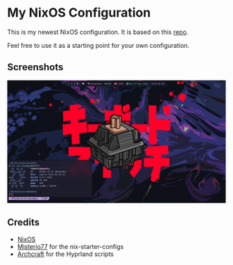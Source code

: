 # My NixOS Configuration

This is my newest NixOS configuration. It is based on this [repo](https://github.com/Misterio77/nix-starter-configs/). 

Feel free to use it as a starting point for your own configuration.


## Screenshots
![NixOS Logo](assets/screenshot.png)

## Credits
- [NixOS](https://nixos.org/)
- [Misterio77](https://github.com/Misterio77/) for the nix-starter-configs 
- [Archcraft](https://archcraft.io/) for the Hyprland scripts